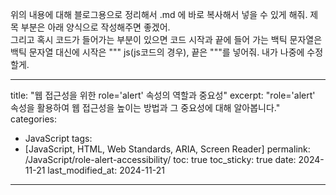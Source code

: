 위의 내용에 대해 블로그용으로 정리해서 .md 에 바로 복사해서 넣을 수 있게 해줘.
제목 부분은 아래 양식으로 작성해주면 좋겠어.  
그리고 혹시 코드가 들어가는 부분이 있으면 코드 시작과 끝에 들어 가는 백틱 문자열은
백틱 문자열 대신에 시작은 """ js(js코드의 경우), 끝은 """를 넣어줘. 내가 나중에 수정할게.
 
---
title: "웹 접근성을 위한 role='alert' 속성의 역할과 중요성"
excerpt: "role='alert' 속성을 활용하여 웹 접근성을 높이는 방법과 그 중요성에 대해 알아봅니다."
categories:
  - JavaScript
tags:
  - [JavaScript, HTML, Web Standards, ARIA, Screen Reader]
permalink: /JavaScript/role-alert-accessibility/
toc: true
toc_sticky: true
date: 2024-11-21
last_modified_at: 2024-11-21
---
